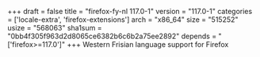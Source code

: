 +++
draft = false
title = "firefox-fy-nl 117.0-1"
version = "117.0-1"
categories = ['locale-extra', 'firefox-extensions']
arch = "x86_64"
size = "515252"
usize = "568063"
sha1sum = "0bb4f305f963d2d8065ce6382b6c6b2a75ee2892"
depends = "['firefox>=117.0']"
+++
Western Frisian language support for Firefox